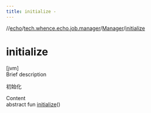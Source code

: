 ```yaml
---
title: initialize -
---
```

//[echo](../../index.md)/[tech.whence.echo.job.manager](../index.md)/[Manager](index.md)/[initialize](initialize.md)



# initialize  
[jvm]  
Brief description  


初始化

  
Content  
abstract fun [initialize](initialize.md)()  



